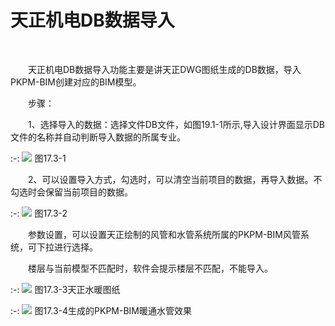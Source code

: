 # 天正机电DB数据导入
<br/>

&emsp;&emsp;天正机电DB数据导入功能主要是讲天正DWG图纸生成的DB数据，导入PKPM-BIM创建对应的BIM模型。

&emsp;&emsp;步骤：

&emsp;&emsp;1、选择导入的数据：选择文件DB文件，如图19.1\-1所示,导入设计界面显示DB文件的名称并自动判断导入数据的所属专业。

:-:  ![](images/17.3.1.png)
图17.3\-1

&emsp;&emsp;2、可以设置导入方式，勾选时，可以清空当前项目的数据，再导入数据。不勾选时会保留当前项目的数据。

:-: ![](images/17.3.2_1623805554345.png)
图17.3\-2

&emsp;&emsp;参数设置，可以设置天正绘制的风管和水管系统所属的PKPM-BIM风管系统，可下拉进行选择。

&emsp;&emsp;楼层与当前模型不匹配时，软件会提示楼层不匹配，不能导入。

:-: ![](images/17.3.3.png)
图17.3\-3天正水暖图纸

:-: ![](images/17.3.4.png)
图17.3\-4生成的PKPM-BIM暖通水管效果